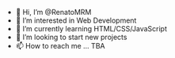 - 👋 Hi, I’m @RenatoMRM
- 👀 I’m interested in Web Development
- 🌱 I’m currently learning HTML/CSS/JavaScript
- 💞️ I’m looking to start new projects
- 📫 How to reach me ... TBA

<!---
RenatoMRM/RenatoMRM is a ✨ special ✨ repository because its `README.md` (this file) appears on your GitHub profile.
You can click the Preview link to take a look at your changes.
--->
